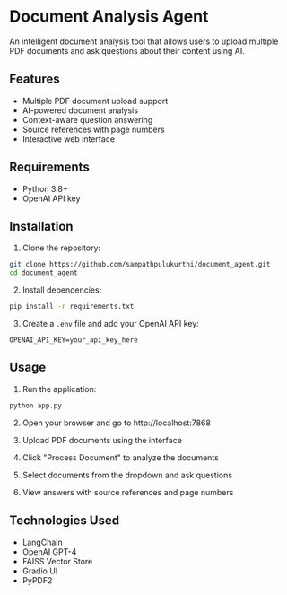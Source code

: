 # Document Analysis Agent

An intelligent document analysis tool that allows users to upload multiple PDF documents and ask questions about their content using AI.

## Features

- Multiple PDF document upload support
- AI-powered document analysis
- Context-aware question answering
- Source references with page numbers
- Interactive web interface

## Requirements

- Python 3.8+
- OpenAI API key

## Installation

1. Clone the repository:
```bash
git clone https://github.com/sampathpulukurthi/document_agent.git
cd document_agent
```

2. Install dependencies:
```bash
pip install -r requirements.txt
```

3. Create a `.env` file and add your OpenAI API key:
```
OPENAI_API_KEY=your_api_key_here
```

## Usage

1. Run the application:
```bash
python app.py
```

2. Open your browser and go to http://localhost:7868

3. Upload PDF documents using the interface

4. Click "Process Document" to analyze the documents

5. Select documents from the dropdown and ask questions

6. View answers with source references and page numbers

## Technologies Used

- LangChain
- OpenAI GPT-4
- FAISS Vector Store
- Gradio UI
- PyPDF2
